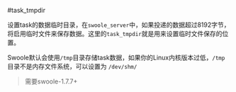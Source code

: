 #task_tmpdir

设置task的数据临时目录，在`swoole_server`中，如果投递的数据超过8192字节，将启用临时文件来保存数据。这里的`task_tmpdir`就是用来设置临时文件保存的位置。

Swoole默认会使用`/tmp`目录存储task数据，如果你的Linux内核版本过低，`/tmp`目录不是内存文件系统，可以设置为 `/dev/shm/`

> 需要swoole-1.7.7+